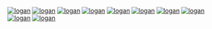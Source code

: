 [![](https://user-images.githubusercontent.com/444193/94208671-3b744a00-fe7f-11ea-9b2b-0f8038cd9050.gif "logan")](https://github.com/brainsnail)
[![](https://user-images.githubusercontent.com/444193/94208671-3b744a00-fe7f-11ea-9b2b-0f8038cd9050.gif "logan")](https://github.com/brainsnail)
[![](https://user-images.githubusercontent.com/444193/94208671-3b744a00-fe7f-11ea-9b2b-0f8038cd9050.gif "logan")](https://github.com/brainsnail)
[![](https://user-images.githubusercontent.com/444193/94208671-3b744a00-fe7f-11ea-9b2b-0f8038cd9050.gif "logan")](https://github.com/brainsnail)
[![](https://user-images.githubusercontent.com/444193/94208671-3b744a00-fe7f-11ea-9b2b-0f8038cd9050.gif "logan")](https://github.com/brainsnail)
[![](https://user-images.githubusercontent.com/444193/94208671-3b744a00-fe7f-11ea-9b2b-0f8038cd9050.gif "logan")](https://github.com/brainsnail)
[![](https://user-images.githubusercontent.com/444193/94208671-3b744a00-fe7f-11ea-9b2b-0f8038cd9050.gif "logan")](https://github.com/brainsnail)
[![](https://user-images.githubusercontent.com/444193/94208671-3b744a00-fe7f-11ea-9b2b-0f8038cd9050.gif "logan")](https://github.com/brainsnail)
[![](https://user-images.githubusercontent.com/444193/94208671-3b744a00-fe7f-11ea-9b2b-0f8038cd9050.gif "logan")](https://github.com/brainsnail)
[![](https://user-images.githubusercontent.com/444193/94208671-3b744a00-fe7f-11ea-9b2b-0f8038cd9050.gif "logan")](https://github.com/brainsnail)

